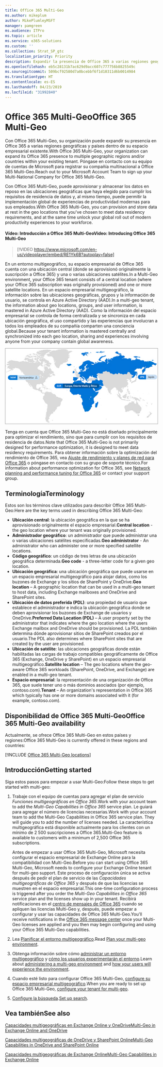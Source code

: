 ```yaml
---
title: Office 365 Multi-Geo
ms.author: mikeplum
author: MikePlumleyMSFT
manager: pamgreen
ms.audience: ITPro
ms.topic: article
ms.service: o365-solutions
ms.custom: ''
ms.collection: Strat_SP_gtc
localization_priority: Priority
description: Expandir la presencia de Office 365 a varias regiones geográficas con Office 365 Multi-Geo.
ms.openlocfilehash: eb5c28131b7ac629d9acc607c777756b8825549c
ms.sourcegitcommit: 509bcf92580d7a0bcebbf6f1d10311d6b0014984
ms.translationtype: HT
ms.contentlocale: es-ES
ms.lasthandoff: 04/23/2019
ms.locfileid: "31992840"
---
```

# <a name="office-365-multi-geo"></a><span data-ttu-id="40c81-103">Office 365 Multi-Geo</span><span class="sxs-lookup"><span data-stu-id="40c81-103">Office 365 Multi-Geo</span></span>

<span data-ttu-id="40c81-104">Con Office 365 Multi-Geo, su organización puede expandir su presencia en Office 365 a varias regiones geográficas y países dentro de su espacio empresarial existente.</span><span class="sxs-lookup"><span data-stu-id="40c81-104">With Office 365 Multi-Geo, your organization can expand its Office 365 presence to multiple geographic regions and/or countries within your existing tenant.</span></span> <span data-ttu-id="40c81-105">Póngase en contacto con su equipo de cuentas de Microsoft para registrar su compañía multinacional a Office 365 Multi-Geo.</span><span class="sxs-lookup"><span data-stu-id="40c81-105">Reach out to your Microsoft Account Team to sign up your Multi-National Company for Office 365 Multi-Geo.</span></span>
  
<span data-ttu-id="40c81-106">Con Office 365 Multi-Geo, puede aprovisionar y almacenar los datos en reposo en las ubicaciones geográficas que haya elegido para cumplir los requisitos de residencia de datos y, al mismo tiempo, puede permitir la implementación global de experiencias de productividad modernas para sus empleados.</span><span class="sxs-lookup"><span data-stu-id="40c81-106">With Office 365 Multi-Geo, you can provision and store data at rest in the geo locations that you've chosen to meet data residency requirements, and at the same time unlock your global roll out of modern productivity experiences to your workforce.</span></span>

#### <a name="video-introducing-office-365-multi-geo"></a><span data-ttu-id="40c81-107">Vídeo: Introducción a Office 365 Multi-Geo</span><span class="sxs-lookup"><span data-stu-id="40c81-107">Video: Introducing Office 365 Multi-Geo</span></span>

> [!VIDEO https://www.microsoft.com/en-us/videoplayer/embed/RE1Yk6B?autoplay=false]

<span data-ttu-id="40c81-108">En un entorno multigeográfico, su espacio empresarial de Office 365 cuenta con una ubicación central (donde se aprovisionó originalmente la suscripción a Office 365) y una o varias ubicaciones satélites.</span><span class="sxs-lookup"><span data-stu-id="40c81-108">In a Multi-Geo environment, your Office 365 tenant consists of a central location (where your Office 365 subscription was originally provisioned) and one or more satellite locations.</span></span> <span data-ttu-id="40c81-109">En un espacio empresarial multigeográfico, la información sobre las ubicaciones geográficas, grupos y la información de usuario, se controla en Azure Active Directory (AAD).</span><span class="sxs-lookup"><span data-stu-id="40c81-109">In a multi-geo tenant, the information about geo locations, groups, and user information, is mastered in Azure Active Directory (AAD).</span></span> <span data-ttu-id="40c81-110">Como la información del espacio empresarial se controla de forma centralizada y se sincroniza en cada ubicación geográfica, el uso compartido y las experiencias que involucran a todos los empleados de su compañía comparten una conciencia global.</span><span class="sxs-lookup"><span data-stu-id="40c81-110">Because your tenant information is mastered centrally and synchronized into each geo location, sharing and experiences involving anyone from your company contain global awareness.</span></span>

![Captura de pantalla del mapa multigeográfico desde el Centro de administración de SharePoint Online](media/multi-geo-world-map.png)

<span data-ttu-id="40c81-112">Tenga en cuenta que Office 365 Multi-Geo no está diseñado principalmente para optimizar el rendimiento, sino que para cumplir con los requisitos de residencia de datos.</span><span class="sxs-lookup"><span data-stu-id="40c81-112">Note that Office 365 Multi-Geo is not primarily designed for performance optimization, it is designed to meet data residency requirements.</span></span> <span data-ttu-id="40c81-113">Para obtener información sobre la optimización del rendimiento de Office 365, vea [Ajuste de rendimiento y planes de red para Office 365](https://support.office.com/article/e5f1228c-da3c-4654-bf16-d163daee8848) o póngase en contacto con su grupo de soporte técnico.</span><span class="sxs-lookup"><span data-stu-id="40c81-113">For information about performance optimization for Office 365, see [Network planning and performance tuning for Office 365](https://support.office.com/article/e5f1228c-da3c-4654-bf16-d163daee8848) or contact your support group.</span></span>

## <a name="terminology"></a><span data-ttu-id="40c81-114">Terminología</span><span class="sxs-lookup"><span data-stu-id="40c81-114">Terminology</span></span>

<span data-ttu-id="40c81-115">Estos son los términos clave utilizados para describir Office 365 Multi-Geo:</span><span class="sxs-lookup"><span data-stu-id="40c81-115">Here are the key terms used in describing Office 365 Multi-Geo:</span></span>

- <span data-ttu-id="40c81-116">**Ubicación central**: la ubicación geográfica en la que se ha aprovisionado originalmente el espacio empresarial.</span><span class="sxs-lookup"><span data-stu-id="40c81-116">**Central location** - the geo location where your tenant was originally provisioned.</span></span>
- <span data-ttu-id="40c81-117">**Administrador geográfico**: un administrador que puede administrar una o varias ubicaciones satélites especificadas.</span><span class="sxs-lookup"><span data-stu-id="40c81-117">**Geo administrator** - An administrator who can administer one or more specified satellite locations.</span></span>
- <span data-ttu-id="40c81-118">**Código geográfico**: un código de tres letras de una ubicación geográfica determinada.</span><span class="sxs-lookup"><span data-stu-id="40c81-118">**Geo code** - a three-letter code for a given geo location.</span></span>
- <span data-ttu-id="40c81-119">**Ubicación geográfica**: una ubicación geográfica que puede usarse en un espacio empresarial multigeográfico para alojar datos, como los buzones de Exchange y los sitios de SharePoint y OneDrive.</span><span class="sxs-lookup"><span data-stu-id="40c81-119">**Geo location** – A geographic location that can be used in a multi-geo tenant to host data, including Exchange mailboxes and OneDrive and SharePoint sites.</span></span>
- <span data-ttu-id="40c81-120">**Ubicación de datos preferida (PDL)**: una propiedad de usuario que establece el administrador e indica la ubicación geográfica donde se deben aprovisionar los buzones de Exchange de usuarios y OneDrive.</span><span class="sxs-lookup"><span data-stu-id="40c81-120">**Preferred Data Location (PDL)** – A user property set by the administrator that indicates where the geo location where the users Exchange mailbox and OneDrive should be provisioned.</span></span> <span data-ttu-id="40c81-121">La PDL también determina dónde aprovisionar sitios de SharePoint creados por el usuario.</span><span class="sxs-lookup"><span data-stu-id="40c81-121">The PDL also determines where SharePoint sites that are created by the user are provisioned.</span></span>
- <span data-ttu-id="40c81-122">**Ubicación de satélite**: las ubicaciones geográficas donde están habilitadas las cargas de trabajo compatibles geográficamente de Office 365 (Exchange, OneDrive y SharePoint) en un espacio empresarial multigeográfico.</span><span class="sxs-lookup"><span data-stu-id="40c81-122">**Satellite location** – The geo locations where the geo-aware Office 365 workloads (SharePoint, OneDrive, and Exchange) are enabled in a multi-geo tenant.</span></span>
- <span data-ttu-id="40c81-123">**Espacio empresarial**: la representación de una organización de Office 365, que suele tener uno o más dominios asociados (por ejemplo, contoso.com).</span><span class="sxs-lookup"><span data-stu-id="40c81-123">**Tenant** – An organization's representation in Office 365 which typically has one or more domains associated with it (for example, contoso.com).</span></span>

## <a name="office-365-multi-geo-availability"></a><span data-ttu-id="40c81-124">Disponibilidad de Office 365 Multi-Geo</span><span class="sxs-lookup"><span data-stu-id="40c81-124">Office 365 Multi-Geo availability</span></span>

<span data-ttu-id="40c81-125">Actualmente, se ofrece Office 365 Multi-Geo en estos países y regiones:</span><span class="sxs-lookup"><span data-stu-id="40c81-125">Office 365 Multi-Geo is currently offered in these regions and countries:</span></span>

[!INCLUDE [Office 365 Multi-Geo locations](includes/office-365-multi-geo-locations.md)]

## <a name="getting-started"></a><span data-ttu-id="40c81-126">Introducción</span><span class="sxs-lookup"><span data-stu-id="40c81-126">Getting started</span></span>

<span data-ttu-id="40c81-127">Siga estos pasos para empezar a usar Multi-Geo:</span><span class="sxs-lookup"><span data-stu-id="40c81-127">Follow these steps to get started with multi-geo:</span></span>

1. <span data-ttu-id="40c81-128">Trabaje con el equipo de cuentas para agregar el plan de servicio _Funciones multigeográficas en Office 365_.</span><span class="sxs-lookup"><span data-stu-id="40c81-128">Work with your account team to add the _Multi-Geo Capabilities in Office 365_ service plan.</span></span> <span data-ttu-id="40c81-129">Le guiará para agregar el número de licencias necesarias.</span><span class="sxs-lookup"><span data-stu-id="40c81-129">Work with your account team to add the Multi-Geo Capabilities in Office 365 service plan. They will guide you to add the number of licenses needed.</span></span> <span data-ttu-id="40c81-130">La característica multigeográfica está disponible actualmente para los clientes con un mínimo de 2 500 suscripciones a Office 365.</span><span class="sxs-lookup"><span data-stu-id="40c81-130">Multi-Geo feature is available to customers with a minimum of 2,500 Office 365 subscriptions.</span></span>

   <span data-ttu-id="40c81-131">Antes de empezar a usar Office 365 Multi-Geo, Microsoft necesita configurar el espacio empresarial de Exchange Online para la compatibilidad con Multi-Geo.</span><span class="sxs-lookup"><span data-stu-id="40c81-131">Before you can start using Office 365 Multi-Geo, Microsoft needs to configure your Exchange Online tenant for multi-geo support.</span></span> <span data-ttu-id="40c81-132">Este proceso de configuración única se activa después de pedir el plan de servicio de las *Capacidades multigeográficas de Office 365* y después de que las licencias se muestren en el espacio empresarial.</span><span class="sxs-lookup"><span data-stu-id="40c81-132">This one-time configuration process is triggered after you order the *Multi-Geo Capabilities in Office 365* service plan and the licenses show up in your tenant.</span></span> <span data-ttu-id="40c81-133">Recibirá notificaciones en el [centro de mensajes de Office 365](https://support.office.com/article/38FB3333-BFCC-4340-A37B-DEDA509C2093) cuando se apliquen las licencias Multi-Geo y, después, puede empezar a configurar y usar las capacidades de Office 365 Multi-Geo.</span><span class="sxs-lookup"><span data-stu-id="40c81-133">You'll receive notifications in the [Office 365 message center](https://support.office.com/article/38FB3333-BFCC-4340-A37B-DEDA509C2093) once your Multi-Geo licenses are applied and you then may begin configuring and using your Office 365 Multi-Geo capabilities.</span></span>

2. <span data-ttu-id="40c81-134">Lea [Planificar el entorno multigeográfico](plan-for-multi-geo.md).</span><span class="sxs-lookup"><span data-stu-id="40c81-134">Read [Plan your multi-geo environment](plan-for-multi-geo.md).</span></span>

3. <span data-ttu-id="40c81-135">Obtenga información sobre cómo [administrar un entorno multigeográfico](administering-a-multi-geo-environment.md) y [cómo los usuarios experimentarán el entorno](multi-geo-user-experience.md).</span><span class="sxs-lookup"><span data-stu-id="40c81-135">Learn about [administering a multi-geo environment](administering-a-multi-geo-environment.md) and [how your users will experience the environment](multi-geo-user-experience.md).</span></span>

4. <span data-ttu-id="40c81-136">Cuando esté listo para configurar Office 365 Multi-Geo, [configure su espacio empresarial multigeográfico](multi-geo-tenant-configuration.md).</span><span class="sxs-lookup"><span data-stu-id="40c81-136">When you are ready to set up Office 365 Multi-Geo, [configure your tenant for multi-geo](multi-geo-tenant-configuration.md).</span></span>

5. <span data-ttu-id="40c81-137">[Configure la búsqueda](configure-search-for-multi-geo.md).</span><span class="sxs-lookup"><span data-stu-id="40c81-137">[Set up search](configure-search-for-multi-geo.md).</span></span>

## <a name="see-also"></a><span data-ttu-id="40c81-138">Vea también</span><span class="sxs-lookup"><span data-stu-id="40c81-138">See also</span></span>

[<span data-ttu-id="40c81-139">Capacidades multigeográficas en Exchange Online y OneDrive</span><span class="sxs-lookup"><span data-stu-id="40c81-139">Multi-Geo in Exchange Online and OneDrive</span></span>](https://Aka.ms/GoMultiGeo)

[<span data-ttu-id="40c81-140">Capacidades multigeográficas de OneDrive y SharePoint Online</span><span class="sxs-lookup"><span data-stu-id="40c81-140">Multi-Geo Capabilities in OneDrive and SharePoint Online</span></span>](https://docs.microsoft.com/office365/enterprise/multi-geo-capabilities-in-onedrive-and-sharepoint-online-in-office-365)

[<span data-ttu-id="40c81-141">Capacidades multigeográficas de Exchange Online</span><span class="sxs-lookup"><span data-stu-id="40c81-141">Multi-Geo Capabilities in Exchange Online</span></span>](https://docs.microsoft.com/office365/enterprise/multi-geo-capabilities-in-exchange-online)
